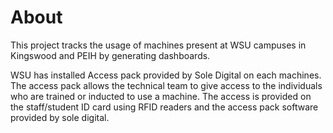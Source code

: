 # About

This project tracks the usage of machines present at WSU campuses in Kingswood and PEIH by generating dashboards.

WSU has installed Access pack provided by Sole Digital on each machines.
The access pack allows the technical team to give access to the individuals who are trained or inducted to use a machine.
The access is provided on the staff/student ID card using RFID readers and the access pack software provided by sole digital.
